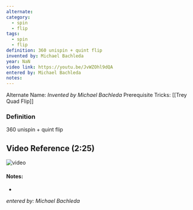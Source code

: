 ```yaml
---
alternate: 
category:
  - spin
  - flip
tags:
  - spin
  - flip
definition: 360 unispin + quint flip
invented by: Michael Bachleda
year: NaN
video link: https://youtu.be/JvWZOhl9dQA
entered by: Michael Bachleda
notes: 
---
```

Alternate Name: 
*Invented by Michael Bachleda*
Prerequisite Tricks: [[Trey Quad Flip]]

### Definition
360 unispin + quint flip

## Video Reference (2:25)
![video](https://youtu.be/JvWZOhl9dQA)

#### Notes:
- 
*entered by: Michael Bachleda*
